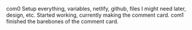 com0
    Setup everything, variables, netlify, github, files I might need later, design, etc. Started working, currently making the comment card.
com1
    finished the barebones of the comment card.
